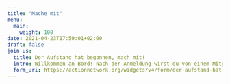 ```yaml
---
title: "Mache mit"
menu:
  main:
    weight: 100
date: 2021-04-23T17:50:01+02:00
draft: false
join_us:
  title: Der Aufstand hat begonnen, mach mit!
  intro: Willkommen an Bord! Nach der Anmeldung wirst du von einem Mitglied der Rebellion kontaktiert, das dich in der Bewegung willkommen heisst.
  form_uri: https://actionnetwork.org/widgets/v4/form/der-aufstand-hat-begonnen-mach-mit
---
```


